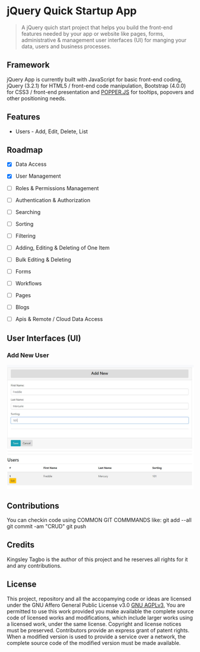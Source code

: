 # jQuery Quick Startup App
> A jQuery quich start project that helps you build the front-end features needed by your app or website like pages, forms, administrative & management user interfaces (UI) for manging your data, users and business processes.

## Framework
jQuery App is currently built with JavaScript for basic front-end coding, jQuery (3.2.1) for HTML5 / front-end code manipulation, Bootstrap (4.0.0) for CSS3 / front-end presentation and [POPPER.JS](https://popper.js.org/) for tooltips, popovers and other positioning needs.


## Features
- Users - Add, Edit, Delete, List

## Roadmap
- [x] Data Access  
- [x] User Management
- [ ] Roles & Permissions Management
- [ ] Authentication & Authorization
- [ ] Searching
- [ ] Sorting
- [ ] Filtering
- [ ] Adding, Editing & Deleting of One Item
- [ ] Bulk Editing & Deleting
- [ ] Forms
- [ ] Workflows
- [ ] Pages
- [ ] Blogs
- [ ] Apis & Remote / Cloud Data Access


## User Interfaces (UI)

### Add New User
![Alt text](Content/images/screenshots/users-add-new.JPG?raw=true "Add New user")


## Contributions
You can checkin code using COMMON GIT COMMMANDS like: git add --all git commit -am "CRUD" git push


## Credits
Kingsley Tagbo is the author of this project and he reserves all rights for it and any contributions.

## License
This project, repository and all the accopamying code or ideas are licensed under the GNU Affero General Public License v3.0 [GNU AGPLv3](https://choosealicense.com/licenses/agpl-3.0/),
You are permitted to use this work provided you make available the complete source code of licensed works and modifications, which include larger works using a licensed work, under the same license. Copyright and license notices must be preserved. Contributors provide an express grant of patent rights. When a modified version is used to provide a service over a network, the complete source code of the modified version must be made available.